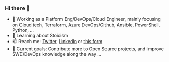 ### Hi there 👋

- 🔭 Working as a Platform Eng/DevOps/Cloud Engineer, mainly focusing on Cloud tech, Terraform, Azure DevOps/Github, Ansible, PowerShell, Python, ...
- 🌱 Learning about Stoicism
- 📫 Reach me: [Twitter](https://twitter.com/lazywinadmin), [LinkedIn](https://www.linkedin.com/in/fxcat/) or [this form](https://lazywinadmin.com/about.html#contact-me)
- 🤔 Current goals: Contribute more to Open Source projects, and improve SWE/DevOps knowledge along the way ...

<!-- ![visitors](https://visitor-badge.glitch.me/badge?page_id=lazywinadmin.lazywinadmin)
**lazywinadmin/lazywinadmin** is a ✨ _special_ ✨ repository because its `README.md` (this file) appears on your GitHub profile.

Here are some ideas to get you started:


- 🌱 I’m currently learning ...
- 👯 I’m looking to collaborate on ...
- 🤔 I’m looking for help with ...
- 💬 Ask me about ...
- 📫 How to reach me: ...
- 😄 Pronouns: ...
- ⚡ Fun fact: ...
-->
